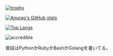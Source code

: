 [![trophy](https://github-profile-trophy.vercel.app/?username=gecko655)](https://github.com/ryo-ma/github-profile-trophy)

[![Anurag's GitHub stats](https://github-readme-stats.vercel.app/api?username=gecko655&hide_title=true&show_icons=true&count_private=true)](https://github.com/anuraghazra/github-readme-stats)

[![Top Langs](https://github-readme-stats.vercel.app/api/top-langs/?username=gecko655&layout=compact&langs_count=10)](https://github.com/anuraghazra/github-readme-stats)

![accredible](https://api.accredible.com/v1/frontend/credential_website_embed_image/badge/48224117)

普段はPythonかRubyかBashかGolangを書いてる。
